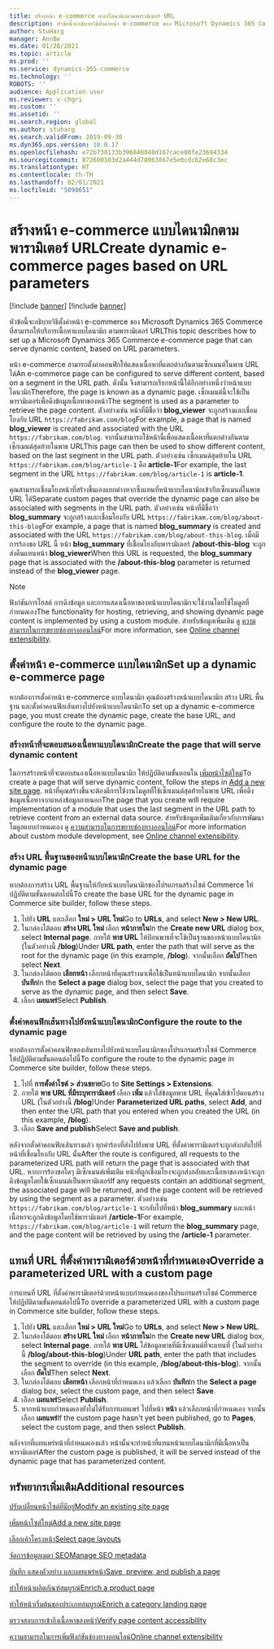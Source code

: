 ```yaml
---
title: สร้างหน้า e-commerce แบบไดนามิกตามพารามิเตอร์ URL
description: หัวข้อนี้จะอธิบายวิธีตั้งค่าหน้า e-commerce ของ Microsoft Dynamics 365 Commerce ที่สามารถให้บริการเนื้อหาแบบไดนามิก ตามพารามิเตอร์ URL
author: StuHarg
manager: AnnBe
ms.date: 01/28/2021
ms.topic: article
ms.prod: ''
ms.service: dynamics-365-commerce
ms.technology: ''
ROBOTS: ''
audience: Application user
ms.reviewer: v-chgri
ms.custom: ''
ms.assetid: ''
ms.search.region: global
ms.author: stuharg
ms.search.validFrom: 2019-09-30
ms.dyn365.ops.version: 10.0.17
ms.openlocfilehash: e72b738133b396848848d167cace80fe23694334
ms.sourcegitcommit: 872600103d2a444d78963867e5e0cdc62e68c3ec
ms.translationtype: HT
ms.contentlocale: th-TH
ms.lasthandoff: 02/01/2021
ms.locfileid: "5098651"
---
```

# <a name="create-dynamic-e-commerce-pages-based-on-url-parameters"></a><span data-ttu-id="11440-103">สร้างหน้า e-commerce แบบไดนามิกตามพารามิเตอร์ URL</span><span class="sxs-lookup"><span data-stu-id="11440-103">Create dynamic e-commerce pages based on URL parameters</span></span>

[!include [banner](includes/banner.md)]
[!include [banner](includes/preview-banner.md)]

<span data-ttu-id="11440-104">หัวข้อนี้จะอธิบายวิธีตั้งค่าหน้า e-commerce ของ Microsoft Dynamics 365 Commerce ที่สามารถให้บริการเนื้อหาแบบไดนามิก ตามพารามิเตอร์ URL</span><span class="sxs-lookup"><span data-stu-id="11440-104">This topic describes how to set up a Microsoft Dynamics 365 Commerce e-commerce page that can serve dynamic content, based on URL parameters.</span></span>

<span data-ttu-id="11440-105">หน้า e-commerce สามารถตั้งค่าคอนฟิกให้แสดงเนื้อหาที่แตกต่างกันตามเซ็กเมนต์ในพาธ URL ได้</span><span class="sxs-lookup"><span data-stu-id="11440-105">An e-commerce page can be configured to serve different content, based on a segment in the URL path.</span></span> <span data-ttu-id="11440-106">ดังนั้น จึงสามารถเรียกหน้านี้ได้อีกอย่างหนึ่งว่าหน้าแบบไดนามิก</span><span class="sxs-lookup"><span data-stu-id="11440-106">Therefore, the page is known as a dynamic page.</span></span> <span data-ttu-id="11440-107">เซ็กเมนต์นี้จะใช้เป็นพารามิเตอร์เพื่อดึงข้อมูลเนื้อหาของหน้า</span><span class="sxs-lookup"><span data-stu-id="11440-107">The segment is used as a parameter to retrieve the page content.</span></span> <span data-ttu-id="11440-108">ตัวอย่างเช่น หน้าที่มีชื่อว่า **blog\_viewer** จะถูกสร้างและเชื่อมโยงกับ URL `https://fabrikam.com/blog`</span><span class="sxs-lookup"><span data-stu-id="11440-108">For example, a page that is named **blog\_viewer** is created and associated with the URL `https://fabrikam.com/blog`.</span></span> <span data-ttu-id="11440-109">จากนั้นสามารถใช้หน้านี้เพื่อแสดงเนื้อหาที่แตกต่างกันตามเซ็กเมนต์สุดท้ายในพาธ URL</span><span class="sxs-lookup"><span data-stu-id="11440-109">This page can then be used to show different content, based on the last segment in the URL path.</span></span> <span data-ttu-id="11440-110">ตัวอย่างเช่น เซ็กเมนต์สุดท้ายใน URL `https://fabrikam.com/blog/article-1` คือ **article-1**</span><span class="sxs-lookup"><span data-stu-id="11440-110">For example, the last segment in the URL `https://fabrikam.com/blog/article-1` is **article-1**.</span></span>

<span data-ttu-id="11440-111">คุณสามารถเชื่อมโยงหน้าที่สร้างขึ้นเองแยกต่างหากซึ่งแทนที่หน้าแบบไดนามิกเข้ากับเซ็กเมนต์ในพาธ URL ได้</span><span class="sxs-lookup"><span data-stu-id="11440-111">Separate custom pages that override the dynamic page can also be associated with segments in the URL path.</span></span> <span data-ttu-id="11440-112">ตัวอย่างเช่น หน้าที่มีชื่อว่า **blog\_summary** จะถูกสร้างและเชื่อมโยงกับ URL `https://fabrikam.com/blog/about-this-blog`</span><span class="sxs-lookup"><span data-stu-id="11440-112">For example, a page that is named **blog\_summary** is created and associated with the URL `https://fabrikam.com/blog/about-this-blog`.</span></span> <span data-ttu-id="11440-113">เมื่อมีการร้องขอ URL นี้ หน้า **blog\_summary** ที่เชื่อมโยงกับพารามิเตอร์ **/about-this-blog** จะถูกส่งคืนแทนหน้า **blog\_viewer**</span><span class="sxs-lookup"><span data-stu-id="11440-113">When this URL is requested, the **blog\_summary** page that is associated with the **/about-this-blog** parameter is returned instead of the **blog\_viewer** page.</span></span>

> [!NOTE]
> <span data-ttu-id="11440-114">ฟังก์ชันการโฮสต์ การดึงข้อมูล และการแสดงเนื้อหาของหน้าแบบไดนามิกจะใช้งานโดยใช้โมดูลที่กำหนดเอง</span><span class="sxs-lookup"><span data-stu-id="11440-114">The functionality for hosting, retrieving, and showing dynamic page content is implemented by using a custom module.</span></span> <span data-ttu-id="11440-115">สำหรับข้อมูลเพิ่มเติม ดู [ความสามารถในการขยายช่องทางออนไลน์](e-commerce-extensibility/overview.md)</span><span class="sxs-lookup"><span data-stu-id="11440-115">For more information, see [Online channel extensibility](e-commerce-extensibility/overview.md).</span></span>

## <a name="set-up-a-dynamic-e-commerce-page"></a><span data-ttu-id="11440-116">ตั้งค่าหน้า e-commerce แบบไดนามิก</span><span class="sxs-lookup"><span data-stu-id="11440-116">Set up a dynamic e-commerce page</span></span>

<span data-ttu-id="11440-117">หากต้องการตั้งค่าหน้า e-commerce แบบไดนามิก คุณต้องสร้างหน้าแบบไดนามิก สร้าง URL พื้นฐาน และตั้งค่าคอนฟิกเส้นทางไปยังหน้าแบบไดนามิก</span><span class="sxs-lookup"><span data-stu-id="11440-117">To set up a dynamic e-commerce page, you must create the dynamic page, create the base URL, and configure the route to the dynamic page.</span></span>

### <a name="create-the-page-that-will-serve-dynamic-content"></a><span data-ttu-id="11440-118">สร้างหน้าที่จะตอบสนองเนื้อหาแบบไดนามิก</span><span class="sxs-lookup"><span data-stu-id="11440-118">Create the page that will serve dynamic content</span></span>

<span data-ttu-id="11440-119">ในการสร้างหน้าที่จะตอบสนองเนื้อหาแบบไดนามิก ให้ปฏิบัติตามขั้นตอนใน [เพิ่มหน้าไซต์ใหม่](add-new-page.md)</span><span class="sxs-lookup"><span data-stu-id="11440-119">To create a page that will serve dynamic content, follow the steps in [Add a new site page](add-new-page.md).</span></span> <span data-ttu-id="11440-120">หน้าที่คุณสร้างขึ้นจะต้องมีการใช้งานโมดูลที่ใช้เซ็กเมนต์สุดท้ายในพาธ URL เพื่อดึงข้อมูลเนื้อหาจากแหล่งข้อมูลภายนอก</span><span class="sxs-lookup"><span data-stu-id="11440-120">The page that you create will require implementation of a module that uses the last segment in the URL path to retrieve content from an external data source.</span></span> <span data-ttu-id="11440-121">สำหรับข้อมูลเพิ่มเติมเกี่ยวกับการพัฒนาโมดูลแบบกำหนดเอง ดู [ความสามารถในการขยายช่องทางออนไลน์](e-commerce-extensibility/overview.md)</span><span class="sxs-lookup"><span data-stu-id="11440-121">For more information about custom module development, see [Online channel extensibility](e-commerce-extensibility/overview.md).</span></span>

### <a name="create-the-base-url-for-the-dynamic-page"></a><span data-ttu-id="11440-122">สร้าง URL พื้นฐานของหน้าแบบไดนามิก</span><span class="sxs-lookup"><span data-stu-id="11440-122">Create the base URL for the dynamic page</span></span>

<span data-ttu-id="11440-123">หากต้องการสร้าง URL พื้นฐานให้กับหน้าแบบไดนามิกของโปรแกรมสร้างไซต์ Commerce ให้ปฏิบัติตามขั้นตอนต่อไปนี้</span><span class="sxs-lookup"><span data-stu-id="11440-123">To create the base URL for the dynamic page in Commerce site builder, follow these steps.</span></span>

1. <span data-ttu-id="11440-124">ไปยัง **URL** และเลือก **ใหม่ \> URL ใหม่**</span><span class="sxs-lookup"><span data-stu-id="11440-124">Go to **URLs**, and select **New \> New URL**.</span></span>
1. <span data-ttu-id="11440-125">ในกล่องโต้ตอบ **สร้าง URL ใหม่** เลือก **หน้าภายใน**</span><span class="sxs-lookup"><span data-stu-id="11440-125">In the **Create new URL** dialog box, select **Internal page**.</span></span> <span data-ttu-id="11440-126">ภายใต้ **พาธ URL** ให้ป้อนพาธที่จะใช้เป็นฐานของหน้าแบบไดนามิก (ในตัวอย่างนี้ **/blog**)</span><span class="sxs-lookup"><span data-stu-id="11440-126">Under **URL path**, enter the path that will serve as the root for the dynamic page (in this example, **/blog**).</span></span> <span data-ttu-id="11440-127">จากนั้นเลือก **ถัดไป**</span><span class="sxs-lookup"><span data-stu-id="11440-127">Then select **Next**.</span></span>
1. <span data-ttu-id="11440-128">ในกล่องโต้ตอบ **เลือกหน้า** เลือกหน้าที่คุณสร้างมาเพื่อใช้เป็นหน้าแบบไดนามิก จากนั้นเลือก **บันทึก**</span><span class="sxs-lookup"><span data-stu-id="11440-128">In the **Select a page** dialog box, select the page that you created to serve as the dynamic page, and then select **Save**.</span></span>
1. <span data-ttu-id="11440-129">เลือก **เผยแพร่**</span><span class="sxs-lookup"><span data-stu-id="11440-129">Select **Publish**.</span></span>

### <a name="configure-the-route-to-the-dynamic-page"></a><span data-ttu-id="11440-130">ตั้งค่าคอนฟิกเส้นทางไปยังหน้าแบบไดนามิก</span><span class="sxs-lookup"><span data-stu-id="11440-130">Configure the route to the dynamic page</span></span>

<span data-ttu-id="11440-131">หากต้องการตั้งค่าคอนฟิกของเส้นทางไปยังหน้าแบบไดนามิกของโปรแกรมสร้างไซต์ Commerce ให้ปฏิบัติตามขั้นตอนต่อไปนี้</span><span class="sxs-lookup"><span data-stu-id="11440-131">To configure the route to the dynamic page in Commerce site builder, follow these steps.</span></span>

1. <span data-ttu-id="11440-132">ไปที่ **การตั้งค่าไซต์ \> ส่วนขยาย**</span><span class="sxs-lookup"><span data-stu-id="11440-132">Go to **Site Settings \> Extensions**.</span></span>
1. <span data-ttu-id="11440-133">ภายใต้ **พาธ URL ที่มีระบุพารามิเตอร์** เลือก **เพิ่ม** แล้วใส่ข้อมูลพาธ URL ที่คุณใส่เข้าไปตอนสร้าง URL (ในตัวอย่างนี้ **/blog**)</span><span class="sxs-lookup"><span data-stu-id="11440-133">Under **Parameterized URL paths**, select **Add**, and then enter the URL path that you entered when you created the URL (in this example, **/blog**).</span></span>
1. <span data-ttu-id="11440-134">เลือก **Save and publish**</span><span class="sxs-lookup"><span data-stu-id="11440-134">Select **Save and publish**.</span></span>

<span data-ttu-id="11440-135">หลังจากตั้งค่าคอนฟิกเส้นทางแล้ว ทุกคำร้องที่ส่งไปยังพาธ URL ที่ตั้งค่าพารามิเตอร์จะถูกส่งกลับไปที่หน้าที่เชื่อมโยงกับ URL นั้น</span><span class="sxs-lookup"><span data-stu-id="11440-135">After the route is configured, all requests to the parameterized URL path will return the page that is associated with that URL.</span></span> <span data-ttu-id="11440-136">หากการร้องขอใดๆ มีเซ็กเมนต์เพิ่มเติม หน้าที่ถูกเชื่อมโยงจะถูกส่งกลับและเนื้อหาของหน้าจะถูกดึงข้อมูลโดยใช้เซ็กเมนต์เป็นพารามิเตอร์</span><span class="sxs-lookup"><span data-stu-id="11440-136">If any requests contain an additional segment, the associated page will be returned, and the page content will be retrieved by using the segment as a parameter.</span></span> <span data-ttu-id="11440-137">ตัวอย่างเช่น `https://fabrikam.com/blog/article-1` จะกลับไปที่หน้า **blog\_summary** และหน้าเนื้อหาจะถูกดึงข้อมูลโดยใช้พารามิเตอร์ **/article-1**</span><span class="sxs-lookup"><span data-stu-id="11440-137">For example, `https://fabrikam.com/blog/article-1` will return the **blog\_summary** page, and the page content will be retrieved by using the **/article-1** parameter.</span></span>

## <a name="override-a-parameterized-url-with-a-custom-page"></a><span data-ttu-id="11440-138">แทนที่ URL ที่ตั้งค่าพารามิเตอร์ด้วยหน้าที่กำหนดเอง</span><span class="sxs-lookup"><span data-stu-id="11440-138">Override a parameterized URL with a custom page</span></span>

<span data-ttu-id="11440-139">การแทนที่ URL ที่ตั้งค่าพารามิเตอร์ด้วยหน้าแบบกำหนดเองของโปรแกรมสร้างไซต์ Commerce ให้ปฏิบัติตามขั้นตอนต่อไปนี้</span><span class="sxs-lookup"><span data-stu-id="11440-139">To override a parameterized URL with a custom page in Commerce site builder, follow these steps.</span></span>

1. <span data-ttu-id="11440-140">ไปยัง **URL** และเลือก **ใหม่ \> URL ใหม่**</span><span class="sxs-lookup"><span data-stu-id="11440-140">Go to **URLs**, and select **New \> New URL**.</span></span>
1. <span data-ttu-id="11440-141">ในกล่องโต้ตอบ **สร้าง URL ใหม่** เลือก **หน้าภายใน**</span><span class="sxs-lookup"><span data-stu-id="11440-141">In the **Create new URL** dialog box, select **Internal page**.</span></span> <span data-ttu-id="11440-142">ภายใต้ **พาธ URL** ใส่ข้อมูลพาธที่มีเซ็กเมนต์ที่จะแทนที่ (ในตัวอย่างนี้ **/blog/about-this-blog**)</span><span class="sxs-lookup"><span data-stu-id="11440-142">Under **URL path**, enter the path that includes the segment to override (in this example, **/blog/about-this-blog**).</span></span> <span data-ttu-id="11440-143">จากนั้นเลือก **ถัดไป**</span><span class="sxs-lookup"><span data-stu-id="11440-143">Then select **Next**.</span></span>
1. <span data-ttu-id="11440-144">ในกล่องโต้ตอบ **เลือกหน้า** เลือกหน้าที่กำหนดเอง แล้วเลือก **บันทึก**</span><span class="sxs-lookup"><span data-stu-id="11440-144">In the **Select a page** dialog box, select the custom page, and then select **Save**.</span></span>
1. <span data-ttu-id="11440-145">เลือก **เผยแพร่**</span><span class="sxs-lookup"><span data-stu-id="11440-145">Select **Publish**.</span></span>
1. <span data-ttu-id="11440-146">หากหน้าแบบกำหนดเองยังไม่ได้รับการเผยแพร่ ไปที่หน้า **หน้า** แล้วเลือกหน้าที่กำหนดเอง จากนั้นเลือก **เผยแพร่**</span><span class="sxs-lookup"><span data-stu-id="11440-146">If the custom page hasn't yet been published, go to **Pages**, select the custom page, and then select **Publish**.</span></span>

<span data-ttu-id="11440-147">หลังจากที่เผยแพร่หน้าที่กำหนดเองแล้ว หน้านั้นจะทำหน้าที่แทนหน้าแบบไดนามิกที่มีเนื้อหาเป็นพารามิเตอร์</span><span class="sxs-lookup"><span data-stu-id="11440-147">After the custom page is published, it will be served instead of the dynamic page that has parameterized content.</span></span>

## <a name="additional-resources"></a><span data-ttu-id="11440-148">ทรัพยากรเพิ่มเติม</span><span class="sxs-lookup"><span data-stu-id="11440-148">Additional resources</span></span>

[<span data-ttu-id="11440-149">ปรับเปลี่ยนหน้าไซต์ที่มีอยู่</span><span class="sxs-lookup"><span data-stu-id="11440-149">Modify an existing site page</span></span>](modify-existing-page.md)

[<span data-ttu-id="11440-150">เพิ่มหน้าไซต์ใหม่</span><span class="sxs-lookup"><span data-stu-id="11440-150">Add a new site page</span></span>](add-new-page.md)

[<span data-ttu-id="11440-151">เลือกเค้าโครงหน้า</span><span class="sxs-lookup"><span data-stu-id="11440-151">Select page layouts</span></span>](select-page-layouts.md)

[<span data-ttu-id="11440-152">จัดการข้อมูลเมตา SEO</span><span class="sxs-lookup"><span data-stu-id="11440-152">Manage SEO metadata</span></span>](manage-seo-metadata.md)

[<span data-ttu-id="11440-153">บันทึก แสดงตัวอย่าง และเผยแพร่หน้า</span><span class="sxs-lookup"><span data-stu-id="11440-153">Save, preview, and publish a page</span></span>](save-preview-publish-page.md)

[<span data-ttu-id="11440-154">ทำให้หน้าผลิตภัณฑ์สมบูรณ์</span><span class="sxs-lookup"><span data-stu-id="11440-154">Enrich a product page</span></span>](enrich-product-page.md)

[<span data-ttu-id="11440-155">ทำให้หน้าเริ่มต้นของประเภทสมบูรณ์</span><span class="sxs-lookup"><span data-stu-id="11440-155">Enrich a category landing page</span></span>](enrich-category-page.md)

[<span data-ttu-id="11440-156">ตรวจสอบการเข้าถึงเนื้อหาของหน้า</span><span class="sxs-lookup"><span data-stu-id="11440-156">Verify page content accessibility</span></span>](verify-accessibility.md)

[<span data-ttu-id="11440-157">ความสามารถในการเพิ่มฟังก์ชันช่องทางออนไลน์</span><span class="sxs-lookup"><span data-stu-id="11440-157">Online channel extensibility</span></span>](e-commerce-extensibility/overview.md)
